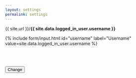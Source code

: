 ```yaml
---
layout: settings
permalink: settings
---
```


<p>{{ site.url }}/<strong>{{ site.data.logged_in_user.username }}</strong></p>

<form></form>

<form>

{% include form/input.html id="username" label="Username" value=site.data.logged_in_user.username %}

<br>
<br>
<br>

<!-- Accent-colored raised button with ripple -->
<button class="mdl-button mdl-js-button mdl-button--raised mdl-js-ripple-effect mdl-button--accent" type="submit">
    Change
</button>

</form>
